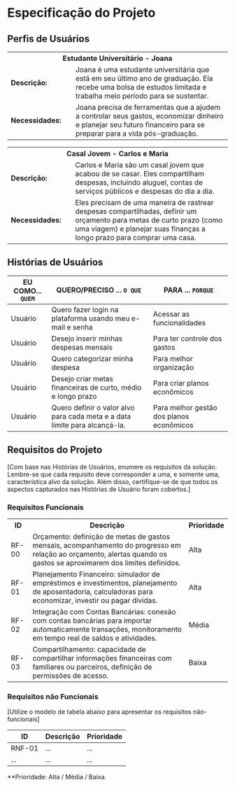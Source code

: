 # Especificação do Projeto

## Perfis de Usuários

<table>
<tbody>
<tr align=center>
<th colspan="2">Estudante Universitário - Joana</th>
</tr>
<tr>
<td width="150px"><b>Descrição:</b></td>
<td width="600px">Joana é uma estudante universitária que está em seu último ano de graduação. Ela recebe uma bolsa de estudos limitada e trabalha meio período para se sustentar.</td>
</tr>
<tr>
<td><b>Necessidades:</b></td>
<td>Joana precisa de ferramentas que a ajudem a controlar seus gastos, economizar dinheiro e planejar seu futuro financeiro para se preparar para a vida pós-graduação.</td>
</tr>
</tbody>
</table>

<table>
<tbody>
<tr align=center>
<th colspan="2">Casal Jovem - Carlos e Maria </th>
</tr>
<tr>
<td width="150px"><b>Descrição:</b></td>
<td width="600px">Carlos e Maria são um casal jovem que acabou de se casar. Eles compartilham despesas, incluindo aluguel, contas de serviços públicos e despesas do dia a dia.</td>
</tr>
<tr>
<td><b>Necessidades:</b></td>
<td>Eles precisam de uma maneira de rastrear despesas compartilhadas, definir um orçamento para metas de curto prazo (como uma viagem) e planejar suas finanças a longo prazo para comprar uma casa. </td>
</tr>
</tbody>
</table>


## Histórias de Usuários

|EU COMO... `QUEM`   | QUERO/PRECISO ... `O QUE` |PARA ... `PORQUE`                 |
|--------------------|---------------------------|----------------------------------|
| Usuário | Quero fazer login na plataforma usando meu e-mail e senha| Acessar as funcionalidades |
| Usuário | Desejo inserir minhas despesas mensais | Para ter controle dos gastos |
| Usuário | Quero categorizar minha despesa | Para melhor organização |
| Usuário | Desejo criar metas financeiras de curto, médio e longo prazo | Para criar planos econômicos |
| Usuário | Quero definir o valor alvo para cada meta e a data limite para alcançá-la. | Para melhor gestão dos planos econômicos |


## Requisitos do Projeto

[Com base nas Histórias de Usuários, enumere os requisitos da solução. Lembre-se que cada requisito deve corresponder a uma, e somente uma, característica alvo da solução. Além disso, certifique-se de que todos os aspectos capturados nas Histórias de Usuário foram cobertos.]

### Requisitos Funcionais


<table>
  <tr>
    <th>ID</th>
    <th>Descrição</th>
    <th>Prioridade</th>
  </tr>
  <tr>
    <td>RF-00</td>
    <td>Orçamento: definição de metas de gastos mensais, acompanhamento do progresso em relação ao orçamento, alertas quando os gastos se aproximarem dos limites definidos.</td>
    <td>Alta</td>
  </tr>
  <tr>
    <td>RF-01</td>
    <td>Planejamento Financeiro: simulador de empréstimos e investimentos, planejamento de aposentadoria, calculadoras para economizar, investir ou pagar dívidas.</td>
    <td>Alta</td>
  </tr>
  <tr>
    <td>RF-02</td>
    <td>Integração com Contas Bancárias: conexão com contas bancárias para importar automaticamente transações, monitoramento em tempo real de saldos e atividades.</td>
    <td>Média</td>
  </tr>
  <tr>
    <td>RF-03</td>
    <td>Compartilhamento: capacidade de compartilhar informações financeiras com familiares ou parceiros, definição de permissões de acesso.</td>
    <td>Baixa</td>
  </tr>
</table>


### Requisitos não Funcionais

[Utilize o modelo de tabela abaixo para apresentar os requisitos não-funcionais]

|ID      | Descrição               |Prioridade |
|--------|-------------------------|----|
| RNF-01 |  ...                    | ...   | 
| ...    |  ...                    | ...   | 

**Prioridade: Alta / Média / Baixa. 

